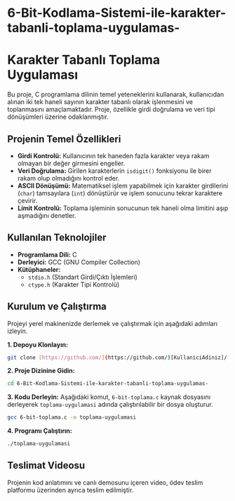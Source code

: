 # 6-Bit-Kodlama-Sistemi-ile-karakter-tabanli-toplama-uygulamas-
# Karakter Tabanlı Toplama Uygulaması

Bu proje, C programlama dilinin temel yeteneklerini kullanarak, kullanıcıdan alınan iki tek haneli sayının karakter tabanlı olarak işlenmesini ve toplanmasını amaçlamaktadır. Proje, özellikle girdi doğrulama ve veri tipi dönüşümleri üzerine odaklanmıştır.

## Projenin Temel Özellikleri

* **Girdi Kontrolü:** Kullanıcının tek haneden fazla karakter veya rakam olmayan bir değer girmesini engeller.
* **Veri Doğrulama:** Girilen karakterlerin `isdigit()` fonksiyonu ile birer rakam olup olmadığını kontrol eder.
* **ASCII Dönüşümü:** Matematiksel işlem yapabilmek için karakter girdilerini (`char`) tamsayılara (`int`) dönüştürür ve işlem sonucunu tekrar karaktere çevirir.
* **Limit Kontrolü:** Toplama işleminin sonucunun tek haneli olma limitini aşıp aşmadığını denetler.

## Kullanılan Teknolojiler

* **Programlama Dili:** C
* **Derleyici:** GCC (GNU Compiler Collection)
* **Kütüphaneler:**
    * `stdio.h` (Standart Girdi/Çıktı İşlemleri)
    * `ctype.h` (Karakter Tipi Kontrolü)

## Kurulum ve Çalıştırma

Projeyi yerel makinenizde derlemek ve çalıştırmak için aşağıdaki adımları izleyin.

**1. Depoyu Klonlayın:**
```bash
git clone [https://github.com/](https://github.com/)[KullaniciAdiniz]/[RepoAdiniz].git
```

**2. Proje Dizinine Gidin:**
```bash
cd 6-Bit-Kodlama-Sistemi-ile-karakter-tabanli-toplama-uygulamas-
```

**3. Kodu Derleyin:**
Aşağıdaki komut, `6-bit-toplama.c` kaynak dosyasını derleyerek `toplama-uygulamasi` adında çalıştırılabilir bir dosya oluşturur.
```bash
gcc 6-bit-toplama.c -o toplama-uygulamasi
```

**4. Programı Çalıştırın:**
```bash
./toplama-uygulamasi
```

## Teslimat Videosu

Projenin kod anlatımını ve canlı demosunu içeren video, ödev teslim platformu üzerinden ayrıca teslim edilmiştir.
